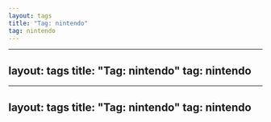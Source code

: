 ```yaml
---
layout: tags
title: "Tag: nintendo"
tag: nintendo
---
```

---
layout: tags
title: "Tag: nintendo"
tag: nintendo
---
---
layout: tags
title: "Tag: nintendo"
tag: nintendo
---
